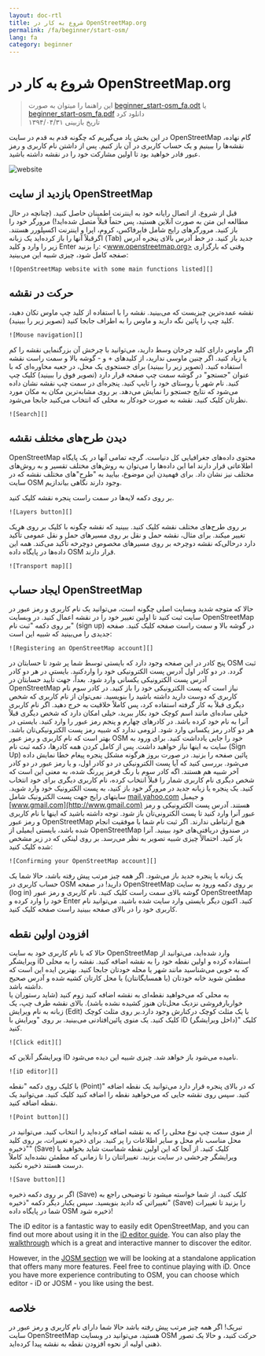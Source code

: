 ```yaml
---
layout: doc-rtl
title: شروع به کار در OpenStreetMap.org
permalink: /fa/beginner/start-osm/
lang: fa
category: beginner
---
```


شروع به کار در OpenStreetMap.org
====================================

>این راهنما را میتوان به صورت [beginner_start-osm_fa.odt](/files/beginner_start-osm_fa.odt) یا [beginner_start-osm_fa.pdf](/files/beginner_start-osm_fa.pdf) دانلود کرد  
> تاریخ بازبینی ۱۳۹۴/۰۴/۳۱  

در این بخش یاد می‌گیریم که چگونه قدم به قدم
در سایت OpenStreetMap گام نهاده، نقشه‌ها را ببینیم و یک حساب کاربری در آن باز کنیم.
پس از داشتن نام کاربری و رمز عبور فادر خواهید بود
تا اولین مشارکت خود را در نقشه داشته باشید.

![website][]

بازدید از سایت OpenStreetMap
-------------------------------

قبل از شروع، از اتصال رایانه خود به اینترنت اطمینان حاصل کنید.
    (چنانچه در حال مطالعه این متن به صورت آنلاین هستید، پس حتماً قبلاً متصل شده‌اید!)
مرورگر خود را باز کنید. مرورگرهای رایج شامل فایرفاکس، کروم، اپرا و اینترنت
    اکسپلورر هستند. اگرقبلاً آنها را باز کرده‌اید یک زبانه (Tab) جدید باز کنید.
در خط آدرس بالای پنجره آدرس زیر را وارد و کلید Enter را بزنید:
    <www.openstreetmap.org>
وقتی که بارگزاری صفجه کامل شود، چیزی شبیه این
    می‌بینید:

    ![OpenStreetMap website with some main functions listed][]

حرکت در نقشه
----------------

نقشه عمده‌ترین چیزیست که می‌بینید. نقشه را با
    استفاده از کلید چپ ماوس تکان دهید، کلید چپ را پائین نگه دارید و
    ماوس را به اطراف جابجا کنید (تصویر زیر را ببینید).

    ![Mouse navigation][]

اگر ماوس دارای کلید چرخان وسط دارید، می‌توانید با چرخش آن بزرگنمایی نقشه را کم یا زیاد کنید.
    اگر چنین ماوسی ندارید، از کلیدهای
    + و - گوشه بالا و سمت راست نقشه استفاده کنید. (تصویر زیر را
    ببینید)
برای جستجوی یک محل، در جعبه محاوره‌ای که با عنوان "جستجو" در گوشه 
    سمت چپ صفحه قرار  دارد (تصویر فوق را ببینید) کلیک چپ کنید. نام
    شهر یا روستای خود را تایپ کنید. پنجره‌ای 
    در سمت چپ نقشه نشان داده می‌شود که نتایج جستجو را نمایش می‌دهد. بر روی 
    مشابه‌ترین مکان به مکان مورد نظرتان کلیک کنید. نقشه 
    به صورت خودکار به محلی که انتخاب می‌کنید جابجا می‌شود.

    ![Search][]
   

دیدن طرح‌های مختلف نقشه
------------------------

OpenStreetMap محتوی داده‌های جغرافیایی کل دنیاست. گرچه 
تمامی آنها در یک پایگاه اطلاعاتی قرار دارند اما این داده‌ها را می‌توان 
به روش‌های مختلف تقسیر و به روش‌های مختلف نیز نشان داد. برای فهمیدن این موضوع، بیایید به "طرح"های مختلف نقشه که در سایت OSM وجود دارند
نگاهی بیاندازیم.

بر روی دکمه لایه‌ها در سمت راست پنجره نقشه کلیک کنید.

    ![Layers button][]

بر روی طرح‌های مختلف نقشه کلیک کنید. ببینید که نقشه چگونه
    با کلیک بر روی هریک تغییر میکند. برای مثال، نقشه حمل و نقل بر روی 
    مسیرهای حمل و نقل عمومی تأکید دارد درحالی‌که نقشه دوچرخه بر روی مسیرهای مخصوص دوچرخه تأکید
    می‌کند. همه این داده‌ها در پایگاه داده OSM
    قرار دارند.

    ![Transport map][]

ایجاد حساب OpenStreetMap
-------------------------------

حالا که متوجه شدید وبسایت اصلی چگونه است، می‌توانید
    یک نام کاربری و رمز عبور در سایت ثبت کنید تا اولین
    تغییر خود را در نقشه اعمال کنید.
در وبسایت OpenStreetMap بر روی دکمه "ثبت نام" (sign up) در گوشه بالا و سمت
     راست صفحه کلیک کنید.
صفحه جدیدی را می‌بینید که شبیه این است:

    ![Registering an OpenStreetMap account][]

پنج کادر در این صفحه وجود دارد که بایستی توسط شما پر شود
    تا حسابتان در OSM ثبت گردد.
در دو کادر اول آدرس پست الکترونیکی خود را واردکنید. بایستی
    در هر دو کادر آدرس پست الکترونیکی یکسانی وارد شود. بعداً، جهت تأیید حسابتان در 
    OpenStreetMap نیاز است که پست الکترونیکی خود را باز کنید.
در کادر سوم نام کاربری که دوست دارید داشته باشید را بنویسید.
    نمی‌توان از نام کاربری که شخص دیگری قبلاً  به کار گرفته استفاده کرد،
    پس کاملاً خلاقیت به خرج دهید. اگر نام کاربری خیلی ساده‌ای مانند اسم کوچک خود 
    بکار ببرید، خیلی امکان دارد که شخص دیگری قبلاً آنرا 
    به نام خود کرده باشد.
در کادرهای چهارم و پنجم رمز عبور را وارد کنید. بایستی در 
    هر دو کادر رمز یکسانی وارد شود. لزومی ندارد که 
    شبیه رمز پست الکترونیکی‌تان باشد.
بهتر است که نام کاربری و رمز عبور OSM خود را جایی یادداشت کنید. برای
    ورود به سایت به اینها نیاز خواهید داشت.
پس از کامل کردن همه کادرها، دکمه ثبت نام (Sign Up) 
    پائین صفحه را بزنید.
در صورت بروز هرگونه مشکل پنجره پیغام خطا نمایش داده می‌شود. بررسی کنید که آیا
    پست الکترونیکی در دو کادر اول، و یا 
    رمز عبور در دو کادر آخر شبیه هم هستند. اگه کادر سوم با رنگ قرمز پررنگ شده، 
    به معنی این است که شخص دیگری
    نام کاربری شمار را قبلاً انتخاب کرده، نام کاربری دیگری برای خود انتخاب کنید.
یک پنجره یا زبانه جدید در مرورگر خود باز کنید، به پست الکترونیک خود
    وارد شوید. سایتهای رایج جهت پست الکترونیک شامل [mail.yahoo.com](http://mail.yahoo.com)
    و جیمیل [www.gmail.com](http://www.gmail.com) هستند.
آدرس پست الکترونیکی و رمز عبور آنرا وارد کنید تا پست الکترونی‌تان باز شود.
    توجه داشته باشید که اینها با نام کاربری و رمز عبور OpenStreetMap هیچ 
    ارتباطی ندارند.
اگر ثبت نام شما با موفقیت انجام شده باشد، بایستی ایمیلی از 
    OpenStreetMap در صندوق دریافتی‌های خود ببینید. آنرا باز کنید. احتمالاً چیزی شبیه تصویر
    به نظر می‌رسد. بر روی لینکی که در زیر 
    مشخص شده کلیک کنید:

    ![Confirming your OpenStreetMap account][]

یک زبانه یا پنجره جدید باز می‌شود. اگر همه چیز مرتب پیش رفته باشد، حالا 
    شما یک حساب کاربری در OSM دارید!
در صفحه OpenStreetMap بر روی دکمه ورود به سایت (log in) گوشه بالای سمت راست کلیک کنید.
    نام کاربری و رمز عبور OpenStreetMap خود را وارد کرده و Enter کنید.
    اکنون دیگر بایستی وارد سایت شده باشید. می‌توانید نام کاربری خود را در بالای صفحه ببینید
     راست صفحه کلیک کنید.

افزودن اولین نقطه
------------------------

حالا که با نام کاربری خود به سایت OpenStreetMap وارد شده‌اید،
    ‌می‌توانید از ویرایشگر iD استفاده کرده و اولین نقطه خود را به نقشه 
    اضافه کنید.
نقشه را به محلی که به خوبی می‌شناسید مانند شهر یا محله خودتان 
    جابجا کنید. بهترین ایده این است که مطمئن شوید خانه خودتان (یا همسایگانتان) یا محل کارتان کشیه شده و آدرس صحیح داشته باشد.   
به محلی که می‌خواهید نقطه‌ای به نقشه اضافه کنید زوم کنید (شاید رستوران یا خواربارفروشی نزدیک محل‌تان هنوز کشیده نشده باشد).
بالای نقشه طرف چپ، یک زبانه به نام ویرایش (Edit) با یک 
    مثلث کوچک درکنارش وجود دارد.بر روی مثلث کوچک کلیک کنید. یک منوی پائین‌افتادنی 
    می‌بینید.
بر روی "ویرایش با iD (داخل ویرایشگر)" کلیک کنید.

    ![Click edit][]

ویرایشگر آنلاین که iD نامیده می‌شود باز خواهد شد. چیزی شبیه این دیده می‌شود.

    ![iD editor][]

با کلیک روی دکمه "نقطه (Point)" که در بالای پنجره قرار دارد 
    می‌توانید یک نقطه اضافه کنید. سپس روی نقشه جایی که می‌خواهید نقطه را اضافه کنید کلیک کنید.
    می‌توانید یک نقطه اضافه کنید. 

    ![Point button][]    

از منوی سمت چپ نوع محلی را که به نقشه اضافه کرده‌اید 
    را انتخاب کنید. می‌توانید در محل مناسب نام محل و سایر اطلاعات را 
    پر کنید.
برای ذخیره تغییرات، بر روی کلید "ذخیره" (Save)  کلیک کنید. از آنجا که این اولین
    نقطه شماست شاید بخواهید با ویرایشگر چرخشی در سایت بزنید. تغییراتتان را تا زمانی که
    مطمئن نشده‌اید کاملاً درست هستند ذخیره نکنید.

    ![Save button][]    

اگر بر روی دکمه ذخیره (Save) کلیک کنید، از شما خواسته میشود تا توضیحی راجع به تغییراتی که دادید بنویسید.
    سپس یکبار دیگر دکمه "ذخیره" (Save) را بزنید تا تغییرات شما در
    پایگاه داده OSM ذخیره شود!


The iD editor is a fantastic way to easily edit OpenStreetMap, and you can find out 
more about using it in the [iD editor guide](/en/beginner/id-editor/).
You can also play the [walkthrough](http://www.openstreetmap.org/edit?editor=id#walkthrough=true) 
which is a great and interactive manner to discover the editor.

However, in the [JOSM section](/en/josm/) we will be looking at a standalone application 
that offers many more features.
Feel free to continue playing with iD. Once you have more experience contributing to OSM, 
you can choose which editor - iD or JOSM - you like using the best.

خلاصه
-------

تبریک! اگر همه چیز مرتب پیش رفته باشد حالا شما دارای نام کاربری
و رمز عبور در سایت OpenStreetMap هستید، می‌توانید در وبسایت OSM حرکت کنید، و حالا یک تصور ذهنی
اولیه از نحوه افزودن نقطه به نقشه پیدا کرده‌اید.



[website]: /images/beginner/start-osm_website.png
[OpenStreetMap website with some main functions listed]: /images/beginner/osm-website-main-functions.png
[Mouse navigation]: /images/beginner/mouse-navigation.png
[Search]: /images/beginner/search.png
[Layers button]: /images/beginner/layers.png
[Transport map]: /images/beginner/transport-map.png
[Registering an OpenStreetMap account]: /images/beginner/registering-account.png
[Confirming your OpenStreetMap account]: /images/beginner/confirming-account.png
[Click edit]: /images/beginner/click-edit.png
[iD editor]: /images/beginner/id-editor.png
[Point button]: /images/beginner/point-button.png
[Save button]: /images/beginner/save-button.png